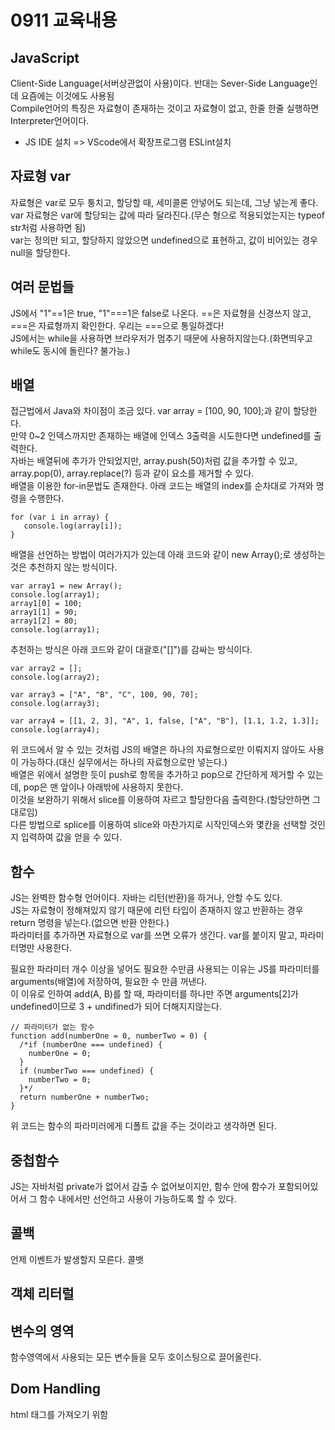 # 0911 교육내용
## JavaScript
 Client-Side Language(서버상관없이 사용)이다. 반대는 Sever-Side Language인데 요즘에는 이것에도 사용됨</br>
 Compile언어의 특징은 자료형이 존재하는 것이고 자료형이 없고, 한줄 한줄 실행하면 Interpreter언어이다.</br>
 * JS IDE 설치 => VScode에서 확장프로그램 ESLint설치</br>

## 자료형 var
 자료형은 var로 모두 퉁치고, 할당할 때, 세미콜론 안넣어도 되는데, 그냥 넣는게 좋다.</br>
 var 자료형은 var에 할당되는 값에 따라 달라진다.(무슨 형으로 적용되었는지는 typeof str처럼 사용하면 됨)</br>
 var는 정의만 되고, 할당하지 않았으면 undefined으로 표현하고, 값이 비어있는 경우 null을 할당한다.</br>

## 여러 문법들
 JS에서 "1"==1은 true, "1"===1은 false로 나온다. ==은 자료형을 신경쓰지 않고, ===은 자료형까지 확인한다. 우리는 ===으로 통일하겠다!</br>
 JS에서는 while을 사용하면 브라우저가 멈추기 때문에 사용하지않는다.(화면띄우고 while도 동시에 돌린다? 불가능.)</br>
 
## 배열
 접근법에서 Java와 차이점이 조금 있다. var array = [100, 90, 100];과 같이 할당한다.</br>
 만약 0~2 인덱스까지만 존재하는 배열에 인덱스 3출력을 시도한다면 undefined를 출력한다.</br>
 자바는 배열뒤에 추가가 안되었지만, array.push(50)처럼 값을 추가할 수 있고, array.pop(0), array.replace(?) 등과 같이 요소를 제거할 수 있다. </br>
 배열을 이용한 for-in문법도 존재한다. 아래 코드는 배열의 index를 순차대로 가져와 명령을 수행한다.</br>
 ```
for (var i in array) {
    console.log(array[i]);
 }
```

배열을 선언하는 방법이 여러가지가 있는데 아래 코드와 같이 new Array();로 생성하는 것은 추천하지 않는 방식이다.</br>
```
var array1 = new Array();
console.log(array1);
array1[0] = 100;
array1[1] = 90;
array1[2] = 80;
console.log(array1);
```
추천하는 방식은 아래 코드와 같이 대괄호("[]")를 감싸는 방식이다.</br>
```
var array2 = [];
console.log(array2);

var array3 = ["A", "B", "C", 100, 90, 70];
console.log(array3);

var array4 = [[1, 2, 3], "A", 1, false, ["A", "B"], [1.1, 1.2, 1.3]];
console.log(array4);
```
 위 코드에서 알 수 있는 것처럼 JS의 배열은 하나의 자료형으로만 이뤄지지 않아도 사용이 가능하다.(대신 실무에서는 하나의 자료형으로만 넣는다.)</br>
 배열은 위에서 설명한 듯이 push로 항목을 추가하고 pop으로 간단하게 제거할 수 있는데, pop은 맨 앞이나 아래밖에 사용하지 못한다.</br>
 이것을 보완하기 위해서 slice를 이용하여 자르고 할당한다음 출력한다.(할당안하면 그대로임)</br>
 다른 방법으로 splice를 이용하여 slice와 마찬가지로 시작인덱스와 몇칸을 선택할 것인지 입력하여 값을 얻을 수 있다.</br>
 
## 함수
 JS는 완벽한 함수형 언어이다. 자바는 리턴(반환)을 하거나, 안할 수도 있다.</br>
 JS는 자료형이 정해져있지 않기 때문에 리턴 타입이 존재하지 않고 반환하는 경우 return 명령을 넣는다.(없으면 반환 안한다.)</br>
 파라미터를 추가하면 자료형으로 var를 쓰면 오류가 생긴다. var를 붙이지 말고, 파라미터명만 사용한다.</br>
 
 필요한 파라미터 개수 이상을 넣어도 필요한 수만큼 사용되는 이유는 JS를 파라미터를 arguments(배열)에 저장하여, 필요한 수 만큼 꺼낸다.</br>
 이 이유로 인하여 add(A, B)를 할 때, 파라미터를 하나만 주면 arguments[2]가 undefined이므로 3 + undifined가 되어 더해지지않는다.</br>

```
// 파라미터가 없는 함수
function add(numberOne = 0, numberTwo = 0) {
  /*if (numberOne === undefined) {
    numberOne = 0;
  }
  if (numberTwo === undefined) {
    numberTwo = 0;
  }*/
  return numberOne + numberTwo;
}
```
위 코드는 함수의 파라미러에게 디폴트 값을 주는 것이라고 생각하면 된다.

## 중첩함수
JS는 자바처럼 private가 없어서 감출 수 없어보이지만, 함수 안에 함수가 포함되어있어서 그 함수 내에서만 선언하고 사용이 가능하도록 할 수 있다.</br>

## 콜백
 언제 이벤트가 발생할지 모른다. 콜뱃

## 객체 리터럴
 
 
 

 ## 변수의 영역
 함수영역에서 사용되는 모든 변수들을 모두 호이스팅으로 끌어올린다.





## Dom Handling
 html 태그를 가져오기 위함













 
